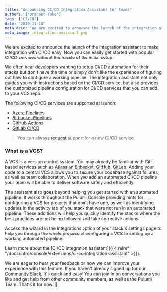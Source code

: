 ```yaml
---
title: "Announcing CI/CD Integration Assistant for teams"
authors: ["praneet-loke"]
tags: ["CI/CD"]
date: "2020-11-18"
meta_desc: "We are excited to announce the launch of the integration assistant to make integration with CI/CD easy."
meta_image: integration-assistant.png
---
```


We are excited to announce the launch of the integration assistant to make integration with CI/CD easy.
Now you can easily get started with popular CI/CD services without the hassle of the initial setup.

<!--more-->

We often hear developers wanting to setup CI/CD automation for their stacks but don't have the time or simply don't like
the experience of figuring out how to configure a working pipeline. The integration assistant not only guides you with
instructions based on the CI/CD service, but also provides the customized pipeline configuration
for CI/CD services that you can add to your VCS repo.

The following CI/CD services are supported at launch:

* [Azure Pipelines](https://azure.microsoft.com/en-us/services/devops/pipelines/)
* [Bitbucket Pipelines](https://support.atlassian.com/bitbucket-cloud/docs/get-started-with-bitbucket-pipelines/)
* [GitHub Actions](https://github.com/features/actions)
* [GitLab CI/CD](https://docs.gitlab.com/ce/ci/)

> You can always [request](https://github.com/pulumi/ci-workflow-templates/issues/new/choose) support for a new CI/CD service.

### What is a VCS?

A VCS is a version control system. You may already be familiar with Git-based services such as
[Atlassian Bitbucket](https://bitbucket.org), [GitHub](https://github.com), [GitLab](https://gitlab.com).
Adding your code to a central VCS allows you to secure your codebase against failures, as well as team collaboration.
When you add an automated CI/CD pipeline your team will be able to deliver software safely and efficiently.

The assistant also goes beyond helping you get started with an automated pipeline. It works throughout the Pulumi Console
providing hints for configuring a VCS for projects that don't have one, as well as identifying updates in the activity
tab of you stack that were not run in an automated pipeline. These additions will help you quickly identify the stacks
where the best practices are not being followed and take corrective actions.

Access the wizard in the Integrations option of your stack's settings page to help you through the whole process of
configuring a VCS to setting up a working automated pipeline.

Learn more about the [CI/CD integration assistant]({{< relref "/docs/intro/console/extensions/ci-cd-integration-assistant" >}}).

We are eager to hear your feedback on how we can improve your experience with this feature. If you
haven't already signed up for our [Community Slack](https://slack.pulumi.com), it's quick and easy! You can join in on
conversations you like and get help from other community members, as well as the Pulumi Team. That's it for now! 👋
